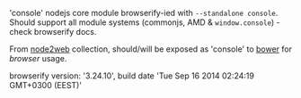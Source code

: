 'console' nodejs core module browserify-ied with `--standalone console`. Should support all module systems (commonjs, AMD & `window.console`) - check browserify docs.

From [node2web](http://github.com/anodynos/node2web) collection,
should/will be exposed as 'console' to [bower](http://bower.io) for *browser* usage.

browserify version: '3.24.10', build date 'Tue Sep 16 2014 02:24:19 GMT+0300 (EEST)'